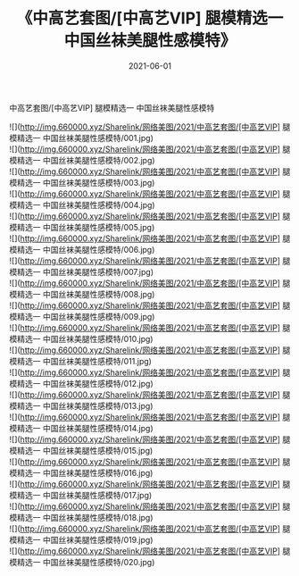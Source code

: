 ﻿---
layout: post
title:  《中高艺套图/[中高艺VIP] 腿模精选一 中国丝袜美腿性感模特》
date:   2021-06-01
img: http://img.660000.xyz/Sharelink/网络美图/2021/中高艺套图/[中高艺VIP] 腿模精选一 中国丝袜美腿性感模特/000.jpg
categories: [美女, 清纯, 唯美]
---

中高艺套图/[中高艺VIP] 腿模精选一 中国丝袜美腿性感模特

 ![](http://img.660000.xyz/Sharelink/网络美图/2021/中高艺套图/[中高艺VIP] 腿模精选一 中国丝袜美腿性感模特/001.jpg) <br>![](http://img.660000.xyz/Sharelink/网络美图/2021/中高艺套图/[中高艺VIP] 腿模精选一 中国丝袜美腿性感模特/002.jpg) <br>![](http://img.660000.xyz/Sharelink/网络美图/2021/中高艺套图/[中高艺VIP] 腿模精选一 中国丝袜美腿性感模特/003.jpg) <br>![](http://img.660000.xyz/Sharelink/网络美图/2021/中高艺套图/[中高艺VIP] 腿模精选一 中国丝袜美腿性感模特/004.jpg) <br>![](http://img.660000.xyz/Sharelink/网络美图/2021/中高艺套图/[中高艺VIP] 腿模精选一 中国丝袜美腿性感模特/005.jpg) <br>![](http://img.660000.xyz/Sharelink/网络美图/2021/中高艺套图/[中高艺VIP] 腿模精选一 中国丝袜美腿性感模特/006.jpg) <br>![](http://img.660000.xyz/Sharelink/网络美图/2021/中高艺套图/[中高艺VIP] 腿模精选一 中国丝袜美腿性感模特/007.jpg) <br>![](http://img.660000.xyz/Sharelink/网络美图/2021/中高艺套图/[中高艺VIP] 腿模精选一 中国丝袜美腿性感模特/008.jpg) <br>![](http://img.660000.xyz/Sharelink/网络美图/2021/中高艺套图/[中高艺VIP] 腿模精选一 中国丝袜美腿性感模特/009.jpg) <br>![](http://img.660000.xyz/Sharelink/网络美图/2021/中高艺套图/[中高艺VIP] 腿模精选一 中国丝袜美腿性感模特/010.jpg) <br>![](http://img.660000.xyz/Sharelink/网络美图/2021/中高艺套图/[中高艺VIP] 腿模精选一 中国丝袜美腿性感模特/011.jpg) <br>![](http://img.660000.xyz/Sharelink/网络美图/2021/中高艺套图/[中高艺VIP] 腿模精选一 中国丝袜美腿性感模特/012.jpg) <br>![](http://img.660000.xyz/Sharelink/网络美图/2021/中高艺套图/[中高艺VIP] 腿模精选一 中国丝袜美腿性感模特/013.jpg) <br>![](http://img.660000.xyz/Sharelink/网络美图/2021/中高艺套图/[中高艺VIP] 腿模精选一 中国丝袜美腿性感模特/014.jpg) <br>![](http://img.660000.xyz/Sharelink/网络美图/2021/中高艺套图/[中高艺VIP] 腿模精选一 中国丝袜美腿性感模特/015.jpg) <br>![](http://img.660000.xyz/Sharelink/网络美图/2021/中高艺套图/[中高艺VIP] 腿模精选一 中国丝袜美腿性感模特/016.jpg) <br>![](http://img.660000.xyz/Sharelink/网络美图/2021/中高艺套图/[中高艺VIP] 腿模精选一 中国丝袜美腿性感模特/017.jpg) <br>![](http://img.660000.xyz/Sharelink/网络美图/2021/中高艺套图/[中高艺VIP] 腿模精选一 中国丝袜美腿性感模特/018.jpg) <br>![](http://img.660000.xyz/Sharelink/网络美图/2021/中高艺套图/[中高艺VIP] 腿模精选一 中国丝袜美腿性感模特/019.jpg) <br>![](http://img.660000.xyz/Sharelink/网络美图/2021/中高艺套图/[中高艺VIP] 腿模精选一 中国丝袜美腿性感模特/020.jpg) <br>